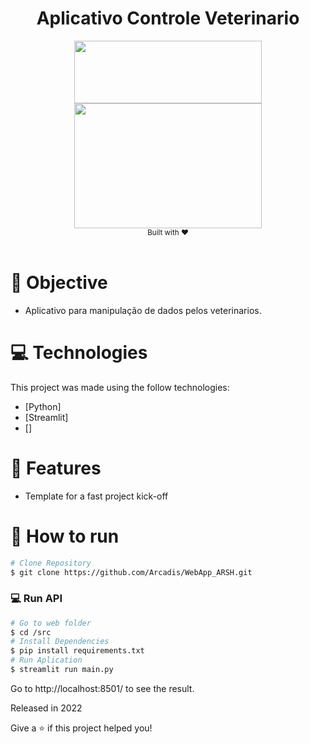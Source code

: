 <div align="center">
    <h1>Aplicativo Controle Veterinario</h1>
</div>
<div align="center">    
    <img src="https://upload.wikimedia.org/wikipedia/commons/thumb/f/f8/Python_logo_and_wordmark.svg/486px-Python_logo_and_wordmark.svg.png" height="100" width="300">    
    <img src="https://streamlit.io/images/brand/streamlit-logo-primary-colormark-darktext.png" height="200" width="300">

</div>

<div align="center">
  <sub>Built with ❤︎</br>
  </sub>
</div>
<br/>

# 🎯 Objective
- Aplicativo para manipulação de dados pelos veterinarios. 

# :computer: Technologies

This project was made using the follow technologies:

- [Python]
- [Streamlit]
- []


# :rocket: Features

- Template for a fast project kick-off

# :construction_worker: How to run

```bash
# Clone Repository
$ git clone https://github.com/Arcadis/WebApp_ARSH.git
```

### 💻 Run API

```bash
# Go to web folder
$ cd /src
# Install Dependencies
$ pip install requirements.txt
# Run Aplication
$ streamlit run main.py
```

Go to http://localhost:8501/ to see the result.


Released in 2022

Give a ⭐️ if this project helped you!
